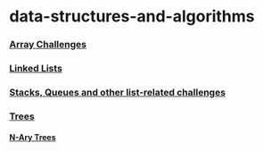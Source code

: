 # data-structures-and-algorithms

### [Array Challenges](array-challenges.md)

### [Linked Lists](linked-lists.md)

### [Stacks, Queues and other list-related challenges](linked-lists.md)

### [Trees](trees.md)

#### [N-Ary Trees](n-trees.md)
